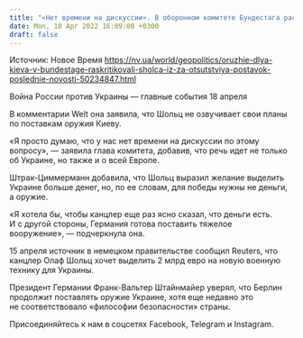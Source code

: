 ```yaml
---
title: "«Нет времени на дискуссии». В оборонном комитете Бундестага раскритиковали Шольца из-за отсутствия поставок оружия в Украину"
date: Mon, 18 Apr 2022 16:09:00 +0300
draft: false
---
```

Источник: Новое Время https://nv.ua/world/geopolitics/oruzhie-dlya-kieva-v-bundestage-raskritikovali-sholca-iz-za-otsutstviya-postavok-poslednie-novosti-50234847.html


Война России против Украины — главные события 18 апреля

В комментарии Welt она заявила, что Шольц не озвучивает свои планы по поставкам оружия Киеву. 

«Я просто думаю, что у нас нет времени на дискуссии по этому вопросу», — заявила глава комитета, добавив, что речь идет не только об Украине, но также и о всей Европе.

Штрак-Циммерманн добавила, что Шольц выразил желание выделить Украине больше денег, но, по ее словам, для победы нужны не деньги, а оружие.

«Я хотела бы, чтобы канцлер еще раз ясно сказал, что деньги есть. И с другой стороны, Германия готова поставить тяжелое вооружение», — подчеркнула она.

15 апреля источник в немецком правительстве сообщил Reuters, что канцлер Олаф Шольц хочет выделить 2 млрд евро на новую военную технику для Украины.

Президент Германии Франк-Вальтер Штайнмайер уверял, что Берлин продолжит поставлять оружие Украине, хотя еще недавно это не соответствовало «философии безопасности» страны.

Присоединяйтесь к нам в соцсетях Facebook, Telegram и Instagram.
